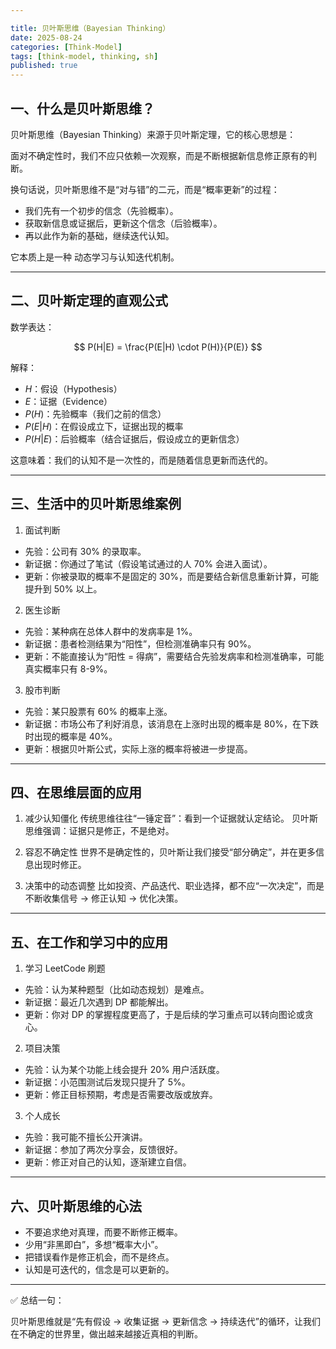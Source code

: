 ```yaml
---

title: 贝叶斯思维（Bayesian Thinking）
date: 2025-08-24
categories: [Think-Model]
tags: [think-model, thinking, sh]
published: true
---
```



## 一、什么是贝叶斯思维？

贝叶斯思维（Bayesian Thinking）来源于贝叶斯定理，它的核心思想是：

面对不确定性时，我们不应只依赖一次观察，而是不断根据新信息修正原有的判断。

换句话说，贝叶斯思维不是“对与错”的二元，而是“概率更新”的过程：

* 我们先有一个初步的信念（先验概率）。
* 获取新信息或证据后，更新这个信念（后验概率）。
* 再以此作为新的基础，继续迭代认知。

它本质上是一种 动态学习与认知迭代机制。

---

## 二、贝叶斯定理的直观公式

数学表达：

$$
P(H|E) = \frac{P(E|H) \cdot P(H)}{P(E)}
$$

解释：

* $H$：假设（Hypothesis）
* $E$：证据（Evidence）
* $P(H)$：先验概率（我们之前的信念）
* $P(E|H)$：在假设成立下，证据出现的概率
* $P(H|E)$：后验概率（结合证据后，假设成立的更新信念）

这意味着：我们的认知不是一次性的，而是随着信息更新而迭代的。

---

## 三、生活中的贝叶斯思维案例

1. 面试判断

* 先验：公司有 30% 的录取率。
* 新证据：你通过了笔试（假设笔试通过的人 70% 会进入面试）。
* 更新：你被录取的概率不是固定的 30%，而是要结合新信息重新计算，可能提升到 50% 以上。

2. 医生诊断

* 先验：某种病在总体人群中的发病率是 1%。
* 新证据：患者检测结果为“阳性”，但检测准确率只有 90%。
* 更新：不能直接认为“阳性 = 得病”，需要结合先验发病率和检测准确率，可能真实概率只有 8-9%。

3. 股市判断

* 先验：某只股票有 60% 的概率上涨。
* 新证据：市场公布了利好消息，该消息在上涨时出现的概率是 80%，在下跌时出现的概率是 40%。
* 更新：根据贝叶斯公式，实际上涨的概率将被进一步提高。

---

## 四、在思维层面的应用

1. 减少认知僵化
   传统思维往往“一锤定音”：看到一个证据就认定结论。
   贝叶斯思维强调：证据只是修正，不是绝对。

2. 容忍不确定性
   世界不是确定性的，贝叶斯让我们接受“部分确定”，并在更多信息出现时修正。

3. 决策中的动态调整
   比如投资、产品迭代、职业选择，都不应“一次决定”，而是不断收集信号 → 修正认知 → 优化决策。

---

## 五、在工作和学习中的应用

1. 学习 LeetCode 刷题

* 先验：认为某种题型（比如动态规划）是难点。
* 新证据：最近几次遇到 DP 都能解出。
* 更新：你对 DP 的掌握程度更高了，于是后续的学习重点可以转向图论或贪心。

2. 项目决策

* 先验：认为某个功能上线会提升 20% 用户活跃度。
* 新证据：小范围测试后发现只提升了 5%。
* 更新：修正目标预期，考虑是否需要改版或放弃。

3. 个人成长

* 先验：我可能不擅长公开演讲。
* 新证据：参加了两次分享会，反馈很好。
* 更新：修正对自己的认知，逐渐建立自信。

---

## 六、贝叶斯思维的心法

* 不要追求绝对真理，而要不断修正概率。
* 少用“非黑即白”，多想“概率大小”。
* 把错误看作是修正机会，而不是终点。
* 认知是可迭代的，信念是可以更新的。

---

✅ 总结一句：

贝叶斯思维就是“先有假设 → 收集证据 → 更新信念 → 持续迭代”的循环，让我们在不确定的世界里，做出越来越接近真相的判断。



